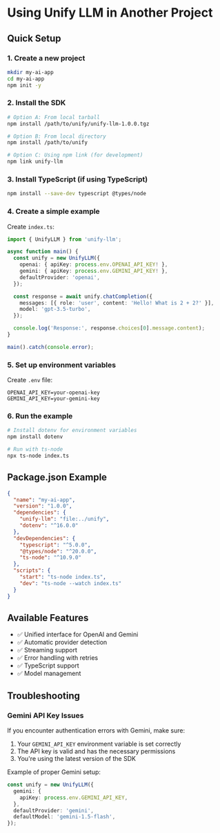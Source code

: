 # Using Unify LLM in Another Project

## Quick Setup

### 1. Create a new project
```bash
mkdir my-ai-app
cd my-ai-app
npm init -y
```

### 2. Install the SDK
```bash
# Option A: From local tarball
npm install /path/to/unify/unify-llm-1.0.0.tgz

# Option B: From local directory
npm install /path/to/unify

# Option C: Using npm link (for development)
npm link unify-llm
```

### 3. Install TypeScript (if using TypeScript)
```bash
npm install --save-dev typescript @types/node
```

### 4. Create a simple example
Create `index.ts`:
```typescript
import { UnifyLLM } from 'unify-llm';

async function main() {
  const unify = new UnifyLLM({
    openai: { apiKey: process.env.OPENAI_API_KEY! },
    gemini: { apiKey: process.env.GEMINI_API_KEY! },
    defaultProvider: 'openai',
  });

  const response = await unify.chatCompletion({
    messages: [{ role: 'user', content: 'Hello! What is 2 + 2?' }],
    model: 'gpt-3.5-turbo',
  });

  console.log('Response:', response.choices[0].message.content);
}

main().catch(console.error);
```

### 5. Set up environment variables
Create `.env` file:
```env
OPENAI_API_KEY=your-openai-key
GEMINI_API_KEY=your-gemini-key
```

### 6. Run the example
```bash
# Install dotenv for environment variables
npm install dotenv

# Run with ts-node
npx ts-node index.ts
```

## Package.json Example
```json
{
  "name": "my-ai-app",
  "version": "1.0.0",
  "dependencies": {
    "unify-llm": "file:../unify",
    "dotenv": "^16.0.0"
  },
  "devDependencies": {
    "typescript": "^5.0.0",
    "@types/node": "^20.0.0",
    "ts-node": "^10.9.0"
  },
  "scripts": {
    "start": "ts-node index.ts",
    "dev": "ts-node --watch index.ts"
  }
}
```

## Available Features
- ✅ Unified interface for OpenAI and Gemini
- ✅ Automatic provider detection
- ✅ Streaming support
- ✅ Error handling with retries
- ✅ TypeScript support
- ✅ Model management

## Troubleshooting

### Gemini API Key Issues
If you encounter authentication errors with Gemini, make sure:
1. Your `GEMINI_API_KEY` environment variable is set correctly
2. The API key is valid and has the necessary permissions
3. You're using the latest version of the SDK

Example of proper Gemini setup:
```typescript
const unify = new UnifyLLM({
  gemini: {
    apiKey: process.env.GEMINI_API_KEY,
  },
  defaultProvider: 'gemini',
  defaultModel: 'gemini-1.5-flash',
});
``` 